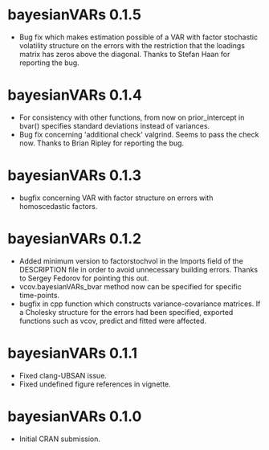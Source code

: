 # bayesianVARs 0.1.5

* Bug fix which makes estimation possible of a VAR with factor stochastic volatility structure on the errors with the restriction that the loadings matrix has zeros above the diagonal. Thanks to Stefan Haan for reporting the bug.

# bayesianVARs 0.1.4

* For consistency with other functions, from now on prior_intercept in bvar() specifies standard deviations instead of variances.
* Bug fix concerning 'additional check' valgrind. Seems to pass the check now. Thanks to Brian Ripley for reporting the bug.

# bayesianVARs 0.1.3

* bugfix concerning VAR with factor structure on errors with homoscedastic factors.

# bayesianVARs 0.1.2

* Added minimum version to factorstochvol in the Imports field of the DESCRIPTION file in order to avoid unnecessary building errors. Thanks to Sergey Fedorov for pointing this out.
* vcov.bayesianVARs_bvar method now can be specified for specific time-points.
* bugfix in cpp function which constructs variance-covariance matrices. If a Cholesky structure for the errors had been specified, exported functions such as vcov, predict and fitted were affected.

# bayesianVARs 0.1.1

* Fixed clang-UBSAN issue.
* Fixed undefined figure references in vignette.

# bayesianVARs 0.1.0

* Initial CRAN submission.
